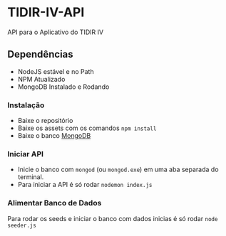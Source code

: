 # TIDIR-IV-API
API para o Aplicativo do TIDIR IV

## Dependências
- NodeJS estável e no Path
- NPM Atualizado
- MongoDB Instalado e Rodando

### Instalação
- Baixe o repositório
- Baixe os assets com os comandos `npm install`
- Baixe o banco [MongoDB](https://www.mongodb.com/download-center#community)

### Iniciar API
- Inicie o banco com `mongod` (ou `mongod.exe`) em uma aba separada do terminal.
- Para iniciar a API é só rodar `nodemon index.js`

### Alimentar Banco de Dados
Para rodar os seeds e iniciar o banco com dados inicias é só rodar `node seeder.js`

